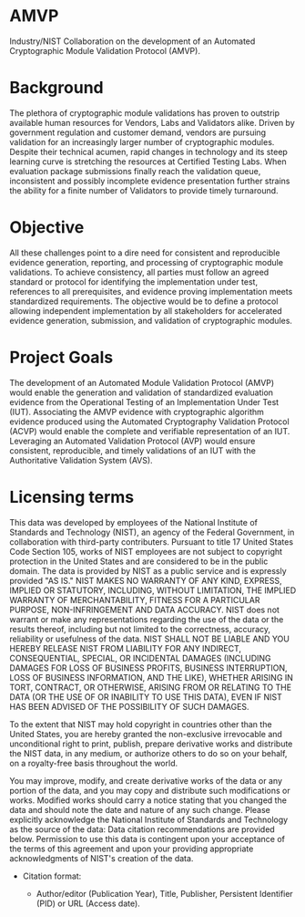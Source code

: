 # AMVP
Industry/NIST Collaboration on the development of an Automated Cryptographic Module Validation Protocol (AMVP).
# Background
The plethora of cryptographic module validations has proven to outstrip available human resources for Vendors, 
Labs and Validators alike. Driven by government regulation and customer demand, vendors are pursuing 
validation for an increasingly larger number of cryptographic modules. Despite their technical acumen, rapid 
changes in technology and its steep learning curve is stretching the resources at Certified Testing Labs. When 
evaluation package submissions finally reach the validation queue, inconsistent and possibly incomplete evidence 
presentation further strains the ability for a finite number of Validators to provide timely turnaround.
# Objective
All these challenges point to a dire need for consistent and reproducible evidence generation, reporting, and 
processing of cryptographic module validations. To achieve consistency, all parties must follow an agreed 
standard or protocol for identifying the implementation under test, references to all prerequisites, and evidence 
proving implementation meets standardized requirements. The objective would be to define a protocol allowing 
independent implementation by all stakeholders for accelerated evidence generation, submission, and validation 
of cryptographic modules.
# Project Goals
The development of an Automated Module Validation Protocol (AMVP) would enable the generation and 
validation of standardized evaluation evidence from the Operational Testing of an Implementation Under Test 
(IUT). Associating the AMVP evidence with cryptographic algorithm evidence produced using the Automated 
Cryptography Validation Protocol (ACVP) would enable the complete and verifiable representation of an IUT. 
Leveraging an Automated Validation Protocol (AVP) would ensure consistent, reproducible, and timely 
validations of an IUT with the Authoritative Validation System (AVS). 

# Licensing terms

This data was developed by employees of the National Institute of Standards and Technology (NIST), an agency of the Federal Government, in collaboration with 
third-party contributers. Pursuant to title 17 United States Code Section 105, works of NIST employees are not subject to copyright protection in the 
United States and are considered to be in the public domain. The data is provided by NIST as a public service and is expressly provided "AS IS." 
NIST MAKES NO WARRANTY OF ANY KIND, EXPRESS, IMPLIED OR STATUTORY, INCLUDING, WITHOUT LIMITATION, THE IMPLIED WARRANTY OF MERCHANTABILITY, 
FITNESS FOR A PARTICULAR PURPOSE, NON-INFRINGEMENT AND DATA ACCURACY. 
NIST does not warrant or make any representations regarding the use of the data or the results thereof, including but not limited to the correctness, 
accuracy, reliability or usefulness of the data. NIST SHALL NOT BE LIABLE AND YOU HEREBY RELEASE NIST FROM LIABILITY FOR ANY INDIRECT, CONSEQUENTIAL, SPECIAL, 
OR INCIDENTAL DAMAGES (INCLUDING DAMAGES FOR LOSS OF BUSINESS PROFITS, BUSINESS INTERRUPTION, LOSS OF BUSINESS INFORMATION, AND THE LIKE), 
WHETHER ARISING IN TORT, CONTRACT, OR OTHERWISE, ARISING FROM OR RELATING TO THE DATA (OR THE USE OF OR INABILITY TO USE THIS DATA), EVEN IF 
NIST HAS BEEN ADVISED OF THE POSSIBILITY OF SUCH DAMAGES.

To the extent that NIST may hold copyright in countries other than the United States, you are hereby granted the non-exclusive irrevocable and 
unconditional right to print, publish, prepare derivative works and distribute the NIST data, in any medium, or authorize others to do so on your behalf, 
on a royalty-free basis throughout the world.

You may improve, modify, and create derivative works of the data or any portion of the data, and you may copy and distribute such modifications or works. 
Modified works should carry a notice stating that you changed the data and should note the date and nature of any such change. 
Please explicitly acknowledge the National Institute of Standards and Technology as the source of the data: Data citation recommendations are provided below.
Permission to use this data is contingent upon your acceptance of the terms of this agreement and upon your providing appropriate acknowledgments of 
NIST's creation of the data.

  - Citation format:

    - Author/editor (Publication Year), Title, Publisher, Persistent Identifier (PID) or URL (Access date). 
